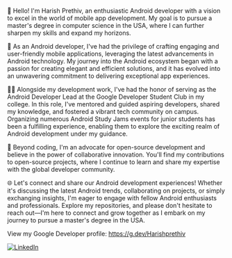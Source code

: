 👋 Hello! I'm Harish Prethiv, an enthusiastic Android developer with a vision to excel in the world of mobile app development. My goal is to pursue a master's degree in computer science in the USA, where I can further sharpen my skills and expand my horizons.

📱 As an Android developer, I've had the privilege of crafting engaging and user-friendly mobile applications, leveraging the latest advancements in Android technology. My journey into the Android ecosystem began with a passion for creating elegant and efficient solutions, and it has evolved into an unwavering commitment to delivering exceptional app experiences.

👨‍💻 Alongside my development work, I've had the honor of serving as the Android Developer Lead at the Google Developer Student Club in my college. In this role, I've mentored and guided aspiring developers, shared my knowledge, and fostered a vibrant tech community on campus. Organizing numerous Android Study Jams events for junior students has been a fulfilling experience, enabling them to explore the exciting realm of Android development under my guidance.

🚀 Beyond coding, I'm an advocate for open-source development and believe in the power of collaborative innovation. You'll find my contributions to open-source projects, where I continue to learn and share my expertise with the global developer community.

🌐 Let's connect and share our Android development experiences! Whether it's discussing the latest Android trends, collaborating on projects, or simply exchanging insights, I'm eager to engage with fellow Android enthusiasts and professionals. Explore my repositories, and please don't hesitate to reach out—I'm here to connect and grow together as I embark on my journey to pursue a master's degree in the USA.

View my Google Developer profile: https://g.dev/Harishprethiv

<a href="https://www.linkedin.com/in/harish-prethiv">![LinkedIn](https://img.shields.io/badge/LinkedIn-0077B5?style=for-the-badge&logo=linkedin&logoColor=white)</a>
